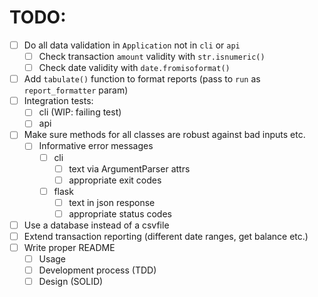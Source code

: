 # TODO:

- [ ] Do all data validation in `Application` not in `cli` or `api`
    - [ ] Check transaction `amount` validity with `str.isnumeric()`
    - [ ] Check date validity with `date.fromisoformat()`
- [ ] Add `tabulate()` function to format reports (pass to `run` as `report_formatter` param)
- [ ] Integration tests:
    - [ ] cli (WIP: failing test)
    - [ ] api
- [ ] Make sure methods for all classes are robust against bad inputs etc.
    - [ ] Informative error messages
        - [ ] cli
            - [ ] text via ArgumentParser attrs
            - [ ] appropriate exit codes
        - [ ] flask
            - [ ] text in json response
            - [ ] appropriate status codes
- [ ] Use a database instead of a csvfile
- [ ] Extend transaction reporting (different date ranges, get balance etc.)
- [ ] Write proper README
    - [ ] Usage
    - [ ] Development process (TDD)
    - [ ] Design (SOLID)
